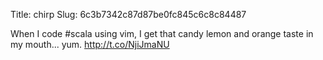Title: chirp
Slug: 6c3b7342c87d87be0fc845c6c8c84487

When I code #scala using vim, I get that candy lemon and orange taste in my mouth... yum. <a href="http://t.co/NjiJmaNU">http://t.co/NjiJmaNU</a>
